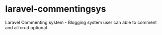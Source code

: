 # laravel-commentingsys
Laravel Commenting system - Blogging system user can able to comment and all crud optional 
